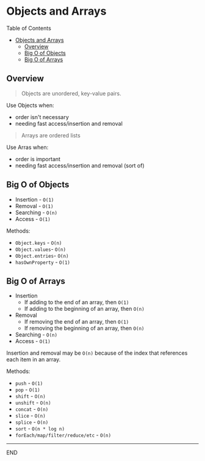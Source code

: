 # Objects and Arrays

Table of Contents

- [Objects and Arrays](#objects-and-arrays)
  - [Overview](#overview)
  - [Big O of Objects](#big-o-of-objects)
  - [Big O of Arrays](#big-o-of-arrays)

## Overview

> Objects are unordered, key-value pairs.

Use Objects when:

- order isn't necessary
- needing fast access/insertion and removal

> Arrays are ordered lists

Use Arras when:

- order is important
- needing fast access/insertion and removal (sort of)

## Big O of Objects

- Insertion - `O(1)`
- Removal - `O(1)`
- Searching - `O(n)`
- Access - `O(1)`

Methods:

- `Object.keys` - `O(n)`
- `Object.values`- `O(n)`
- `Object.entries`- `O(n)`
- `hasOwnProperty` - `O(1)`

## Big O of Arrays

- Insertion
  - If adding to the end of an array, then `O(1)`
  - If adding to the beginning of an array, then `O(n)`
- Removal
  - If removing the end of an array, then `O(1)`
  - If removing the beginning of an array, then `O(n)`
- Searching - `O(n)`
- Access - `O(1)`

Insertion and removal may be `O(n)` because of the index that references each item in an array.

Methods:

- `push` - `O(1)`
- `pop` - `O(1)`
- `shift` - `O(n)`
- `unshift` - `O(n)`
- `concat` - `O(n)`
- `slice` - `O(n)`
- `splice` - `O(n)`
- `sort` - `O(n * log n)`
- `forEach/map/filter/reduce/etc` - `O(n)`

---

END
